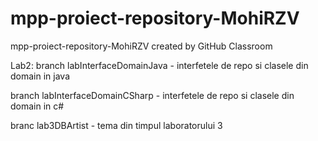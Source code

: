# mpp-proiect-repository-MohiRZV
mpp-proiect-repository-MohiRZV created by GitHub Classroom

Lab2:
branch labInterfaceDomainJava - interfetele de repo si clasele din domain in java

branch labInterfaceDomainCSharp - interfetele de repo si clasele din domain in c#

branc lab3DBArtist - tema din timpul laboratorului 3
